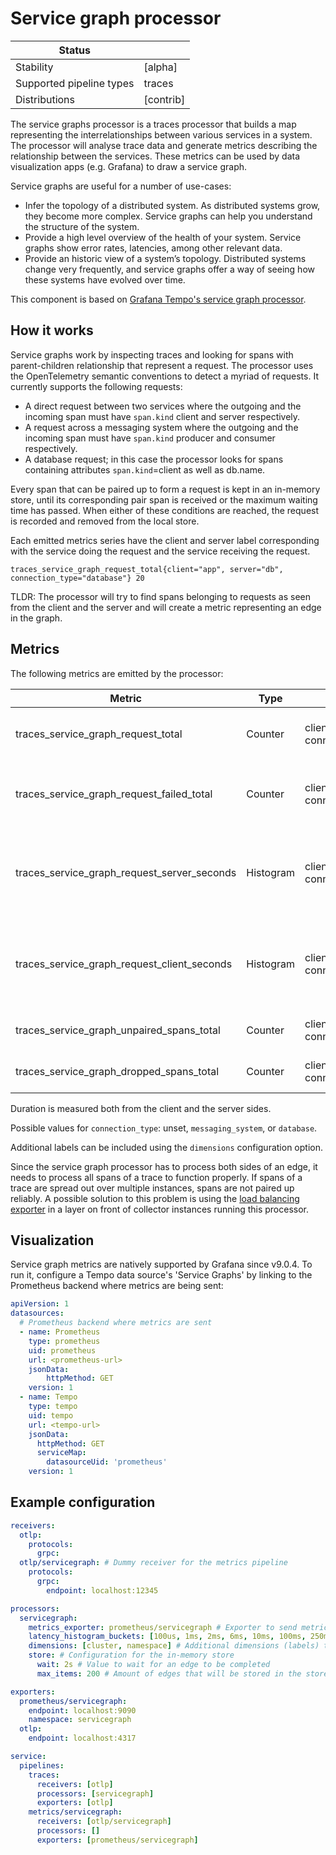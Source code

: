 # Service graph processor

| Status                   |           |
| ------------------------ |-----------|
| Stability                | [alpha]   |
| Supported pipeline types | traces    |
| Distributions            | [contrib] |

The service graphs processor is a traces processor that builds a map representing the interrelationships between various services in a system.
The processor will analyse trace data and generate metrics describing the relationship between the services.
These metrics can be used by data visualization apps (e.g. Grafana) to draw a service graph.

Service graphs are useful for a number of use-cases:

* Infer the topology of a distributed system. As distributed systems grow, they become more complex. Service graphs can help you understand the structure of the system.
* Provide a high level overview of the health of your system.
Service graphs show error rates, latencies, among other relevant data.
* Provide an historic view of a system’s topology.
Distributed systems change very frequently,
and service graphs offer a way of seeing how these systems have evolved over time.

This component is based on [Grafana Tempo's service graph processor](https://github.com/grafana/tempo/tree/main/modules/generator/processor/servicegraphs).

## How it works

Service graphs work by inspecting traces and looking for spans with parent-children relationship that represent a request.
The processor uses the OpenTelemetry semantic conventions to detect a myriad of requests.
It currently supports the following requests:

* A direct request between two services where the outgoing and the incoming span must have `span.kind` client and server respectively.
* A request across a messaging system where the outgoing and the incoming span must have `span.kind` producer and consumer respectively.
* A database request; in this case the processor looks for spans containing attributes `span.kind`=client as well as db.name.

Every span that can be paired up to form a request is kept in an in-memory store,
until its corresponding pair span is received or the maximum waiting time has passed.
When either of these conditions are reached, the request is recorded and removed from the local store.

Each emitted metrics series have the client and server label corresponding with the service doing the request and the service receiving the request.

```
traces_service_graph_request_total{client="app", server="db", connection_type="database"} 20
```

TLDR: The processor will try to find spans belonging to requests as seen from the client and the server and will create a metric representing an edge in the graph.

## Metrics

The following metrics are emitted by the processor:

| Metric                                      | Type      | Labels                          | Description                                                  |
|---------------------------------------------|-----------|---------------------------------|--------------------------------------------------------------|
| traces_service_graph_request_total          | Counter   | client, server, connection_type | Total count of requests between two nodes                    |
| traces_service_graph_request_failed_total   | Counter   | client, server, connection_type | Total count of failed requests between two nodes             |
| traces_service_graph_request_server_seconds | Histogram | client, server, connection_type | Time for a request between two nodes as seen from the server |
| traces_service_graph_request_client_seconds | Histogram | client, server, connection_type | Time for a request between two nodes as seen from the client |
| traces_service_graph_unpaired_spans_total   | Counter   | client, server, connection_type | Total count of unpaired spans                                |
| traces_service_graph_dropped_spans_total    | Counter   | client, server, connection_type | Total count of dropped spans                                 |

Duration is measured both from the client and the server sides.

Possible values for `connection_type`: unset, `messaging_system`, or `database`.

Additional labels can be included using the `dimensions` configuration option.

Since the service graph processor has to process both sides of an edge,
it needs to process all spans of a trace to function properly.
If spans of a trace are spread out over multiple instances, spans are not paired up reliably.
A possible solution to this problem is using the [load balancing exporter](https://github.com/open-telemetry/opentelemetry-collector-contrib/tree/main/exporter/loadbalancingexporter)
in a layer on front of collector instances running this processor.

## Visualization

Service graph metrics are natively supported by Grafana since v9.0.4.
To run it, configure a Tempo data source's 'Service Graphs' by linking to the Prometheus backend where metrics are being sent:

```yaml
apiVersion: 1
datasources:
  # Prometheus backend where metrics are sent
  - name: Prometheus
    type: prometheus
    uid: prometheus
    url: <prometheus-url>
    jsonData:
        httpMethod: GET
    version: 1
  - name: Tempo
    type: tempo
    uid: tempo
    url: <tempo-url>
    jsonData:
      httpMethod: GET
      serviceMap:
        datasourceUid: 'prometheus'
    version: 1
```

## Example configuration

```yaml
receivers:
  otlp:
    protocols:
      grpc:
  otlp/servicegraph: # Dummy receiver for the metrics pipeline
    protocols:
      grpc:
        endpoint: localhost:12345

processors:
  servicegraph:
    metrics_exporter: prometheus/servicegraph # Exporter to send metrics to
    latency_histogram_buckets: [100us, 1ms, 2ms, 6ms, 10ms, 100ms, 250ms] # Buckets for latency histogram
    dimensions: [cluster, namespace] # Additional dimensions (labels) to be added to the metrics extracted from the resource and span attributes
    store: # Configuration for the in-memory store
      wait: 2s # Value to wait for an edge to be completed
      max_items: 200 # Amount of edges that will be stored in the storeMap      

exporters:
  prometheus/servicegraph:
    endpoint: localhost:9090
    namespace: servicegraph
  otlp:
    endpoint: localhost:4317

service:
  pipelines:
    traces:
      receivers: [otlp]
      processors: [servicegraph]
      exporters: [otlp]
    metrics/servicegraph:
      receivers: [otlp/servicegraph]
      processors: []
      exporters: [prometheus/servicegraph]
```

